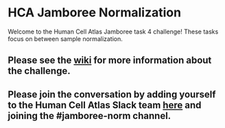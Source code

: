 # HCA Jamboree Normalization

Welcome to the Human Cell Atlas Jamboree task 4 challenge!
These tasks focus on between sample normalization.

## Please see the [wiki](https://github.com/TimothyTickle/hca_jamboree_normalization/wiki) for more information about the challenge.

## Please join the conversation by adding yourself to the Human Cell Atlas Slack team [here](http://join-slack.humancellatlas.org/) and joining the #jamboree-norm channel.
